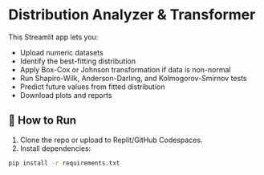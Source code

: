 # Distribution Analyzer & Transformer

This Streamlit app lets you:
- Upload numeric datasets
- Identify the best-fitting distribution
- Apply Box-Cox or Johnson transformation if data is non-normal
- Run Shapiro-Wilk, Anderson-Darling, and Kolmogorov-Smirnov tests
- Predict future values from fitted distribution
- Download plots and reports

## 🚀 How to Run

1. Clone the repo or upload to Replit/GitHub Codespaces.
2. Install dependencies:

```bash
pip install -r requirements.txt

